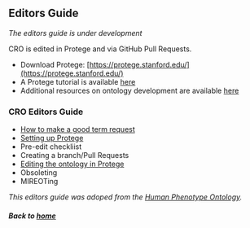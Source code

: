---
---

## Editors Guide

_The editors guide is under development_

CRO is edited in Protege and via GitHub Pull Requests.
- Download Protege: [https://protege.stanford.edu/](https://protege.stanford.edu/)  
- A Protege tutorial is available [here](https://ontology101tutorial.readthedocs.io/en/latest/)  
- Additional resources on ontology development are available [here](https://tislab.org/ontologyResources.html)

### CRO Editors Guide

- [How to make a good term request](editorsguide/howtomakeatermrequest.md)
- [Setting up Protege](editorsguide/settingup.md)
- Pre-edit checkliist
- Creating a branch/Pull Requests
- [Editing the ontology in Protege](editorsguide/CROeditorsguide.md)
- Obsoleting
- MIREOTing

_This editors guide was adoped from the [Human Phenotype Ontology](https://github.com/obophenotype/human-phenotype-ontology/wiki)._

##### Back to [home](https://data2health.github.io/contributor-role-ontology/)
